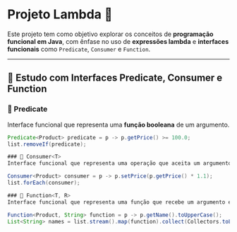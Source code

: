# Projeto Lambda 🚀

Este projeto tem como objetivo explorar os conceitos de **programação funcional em Java**, com ênfase no uso de **expressões lambda** e **interfaces funcionais** como `Predicate`, `Consumer` e `Function`.

---

## 📘 Estudo com Interfaces Predicate, Consumer e Function

### 🔹 Predicate<T>
Interface funcional que representa uma **função booleana** de um argumento.

```java
Predicate<Product> predicate = p -> p.getPrice() >= 100.0;
list.removeIf(predicate);

### 🔹 Consumer<T>
Interface funcional que representa uma operação que aceita um argumento e não retorna nada.

Consumer<Product> consumer = p -> p.setPrice(p.getPrice() * 1.1);
list.forEach(consumer);

### 🔹 Function<T, R>
Interface funcional que representa uma função que recebe um argumento e retorna um resultado.

Function<Product, String> function = p -> p.getName().toUpperCase();
List<String> names = list.stream().map(function).collect(Collectors.toList());